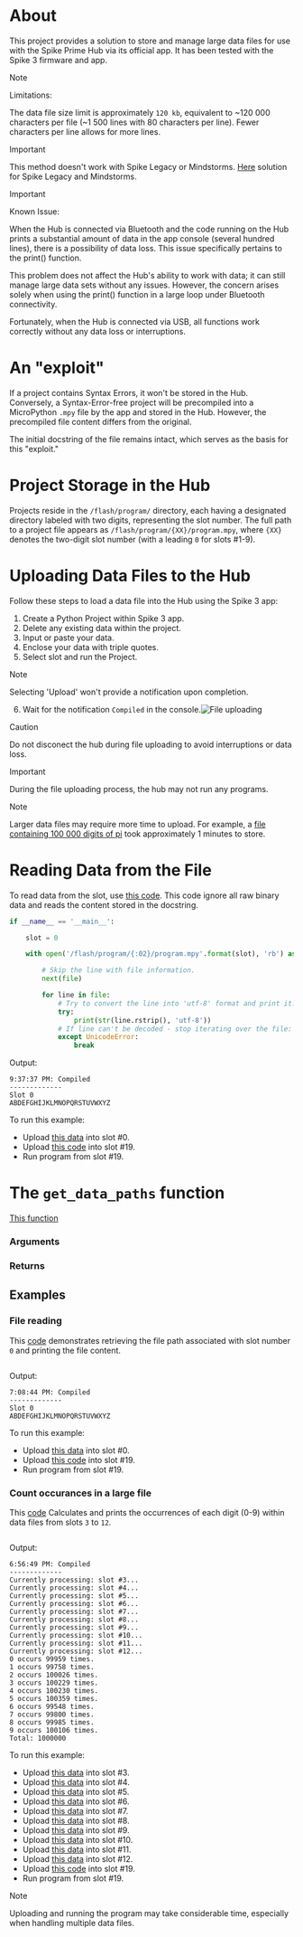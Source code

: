 # About
This project provides a solution to store and manage large data files for use with the Spike Prime Hub via its official app. It has been tested with the Spike 3 firmware and app.

> [!NOTE]
> Limitations:
> 
> The data file size limit is approximately `120 kb`, equivalent to ~120 000 characters per file (~1 500 lines with 80 characters per line). Fewer characters per line allows for more lines.

> [!IMPORTANT]
> 
> This method doesn't work with Spike Legacy or Mindstorms.
> [Here](https://github.com/GizmoBricks/get_slots_paths) solution for Spike Legacy and Mindstorms.

> [!IMPORTANT]
>
> Known Issue:
> 
> When the Hub is connected via Bluetooth and the code running on the Hub prints a substantial amount of data in the app console (several hundred lines), there is a possibility of data loss. This issue specifically pertains to the print() function.
>
> This problem does not affect the Hub's ability to work with data; it can still manage large data sets without any issues. However, the concern arises solely when using the print() function in a large loop under Bluetooth connectivity.
>
> Fortunately, when the Hub is connected via USB, all functions work correctly without any data loss or interruptions.

# An "exploit"

If a project contains Syntax Errors, it won't be stored in the Hub. Conversely, a Syntax-Error-free project will be precompiled into a MicroPython `.mpy` file by the app and stored in the Hub. However, the precompiled file content differs from the original.

The initial docstring of the file remains intact, which serves as the basis for this "exploit."

# Project Storage in the Hub

Projects reside in the `/flash/program/` directory, each having a designated directory labeled with two digits, representing the slot number. The full path to a project file appears as `/flash/program/{XX}/program.mpy`, where `{XX}` denotes the two-digit slot number (with a leading `0` for slots #1-9).

# Uploading Data Files to the Hub

Follow these steps to load a data file into the Hub using the Spike 3 app:

1.	Create a Python Project within Spike 3 app.
2.	Delete any existing data within the project.
3.	Input or paste your data.
4.	Enclose your data with triple quotes.
5.	Select slot and run the Project.
> [!NOTE]
> Selecting 'Upload' won't provide a notification upon completion.	   
6.	Wait for the notification `Compiled` in the console.![File uploading](https://github.com/GizmoBricks/storing_data_on_spike_3/assets/127412675/d30268ed-2938-49f4-8581-97d002cc8a06)

> [!CAUTION]
> Do not disconect the hub during file uploading to avoid interruptions or data loss.

> [!IMPORTANT]
> During the file uploading process, the hub may not run any programs.

> [!NOTE]
> Larger data files may require more time to upload.
> For example, a [file containing 100 000 digits of pi](/examples/slot_3) took approximately 1 minutes to store.

# Reading Data from the File

To read data from the slot, use [this code](/examples/file_content_reading.py).
This code ignore all raw binary data and reads the content stored in the docstring.
```python
if __name__ == '__main__':

    slot = 0

    with open('/flash/program/{:02}/program.mpy'.format(slot), 'rb') as file:

        # Skip the line with file information.
        next(file)

        for line in file:
            # Try to convert the line into 'utf-8' format and print it.
            try:
                print(str(line.rstrip(), 'utf-8'))
            # If line can't be decoded - stop iterating over the file:
            except UnicodeError:
                break
```
Output:

```
9:37:37 PM: Compiled
-------------
Slot 0
ABDEFGHIJKLMNOPQRSTUVWXYZ
```

To run this example:
* Upload [this data](/examples/slot_0) into slot #0.
* Upload [this code](/examples/file_content_reading.py) into slot #19.
* Run program from slot #19.

# The `get_data_paths` function

[This function](/get_data_paths.py) 

### Arguments

  

### Returns
  


## Examples
### File reading
This [code](/examples/onother_way_to_read_file_content.py) demonstrates retrieving the file path associated with slot number `0` and printing the file content. 
``` python

```

Output:

```
7:08:44 PM: Compiled
-------------
Slot 0
ABDEFGHIJKLMNOPQRSTUVWXYZ
```

To run this example:
* Upload [this data](/examples/slot_0) into slot #0.
* Upload [this code](/examples/onother_way_to_read_file_content.py) into slot #19.
* Run program from slot #19.

### Count occurances in a large file
This [code](/examples/occurrences_counting.py) Calculates and prints the occurrences of each digit (0-9) within data files from slots `3` to `12`.

```python

```

Output:
```
6:56:49 PM: Compiled
-------------
Currently processing: slot #3...
Currently processing: slot #4...
Currently processing: slot #5...
Currently processing: slot #6...
Currently processing: slot #7...
Currently processing: slot #8...
Currently processing: slot #9...
Currently processing: slot #10...
Currently processing: slot #11...
Currently processing: slot #12...
0 occurs 99959 times.
1 occurs 99758 times.
2 occurs 100026 times.
3 occurs 100229 times.
4 occurs 100230 times.
5 occurs 100359 times.
6 occurs 99548 times.
7 occurs 99800 times.
8 occurs 99985 times.
9 occurs 100106 times.
Total: 1000000
```

To run this example:
* Upload [this data](/examples/slot_3) into slot #3.
* Upload [this data](/examples/slot_4) into slot #4.
* Upload [this data](/examples/slot_5) into slot #5.
* Upload [this data](/examples/slot_6) into slot #6.
* Upload [this data](/examples/slot_7) into slot #7.
* Upload [this data](/examples/slot_8) into slot #8.
* Upload [this data](/examples/slot_9) into slot #9.
* Upload [this data](/examples/slot_10) into slot #10.
* Upload [this data](/examples/slot_11) into slot #11.
* Upload [this data](/examples/slot_12) into slot #12.
* Upload [this code](/examples/occurrences_counting.py) into slot #19.
* Run program from slot #19.
  
> [!NOTE]
> Uploading and running the program may take considerable time, especially when handling multiple data files.
